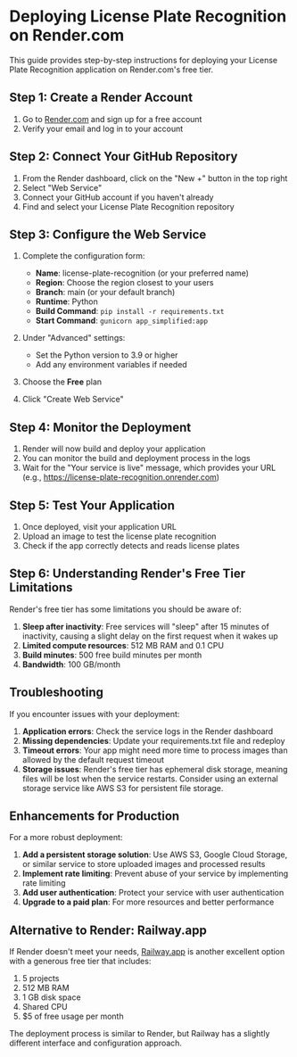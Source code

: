 # Deploying License Plate Recognition on Render.com

This guide provides step-by-step instructions for deploying your License Plate Recognition application on Render.com's free tier.

## Step 1: Create a Render Account

1. Go to [Render.com](https://render.com/) and sign up for a free account
2. Verify your email and log in to your account

## Step 2: Connect Your GitHub Repository

1. From the Render dashboard, click on the "New +" button in the top right
2. Select "Web Service"
3. Connect your GitHub account if you haven't already
4. Find and select your License Plate Recognition repository

## Step 3: Configure the Web Service

1. Complete the configuration form:
   - **Name**: license-plate-recognition (or your preferred name)
   - **Region**: Choose the region closest to your users
   - **Branch**: main (or your default branch)
   - **Runtime**: Python
   - **Build Command**: `pip install -r requirements.txt`
   - **Start Command**: `gunicorn app_simplified:app`

2. Under "Advanced" settings:
   - Set the Python version to 3.9 or higher
   - Add any environment variables if needed

3. Choose the **Free** plan

4. Click "Create Web Service"

## Step 4: Monitor the Deployment

1. Render will now build and deploy your application
2. You can monitor the build and deployment process in the logs
3. Wait for the "Your service is live" message, which provides your URL (e.g., https://license-plate-recognition.onrender.com)

## Step 5: Test Your Application

1. Once deployed, visit your application URL
2. Upload an image to test the license plate recognition
3. Check if the app correctly detects and reads license plates

## Step 6: Understanding Render's Free Tier Limitations

Render's free tier has some limitations you should be aware of:

1. **Sleep after inactivity**: Free services will "sleep" after 15 minutes of inactivity, causing a slight delay on the first request when it wakes up
2. **Limited compute resources**: 512 MB RAM and 0.1 CPU
3. **Build minutes**: 500 free build minutes per month
4. **Bandwidth**: 100 GB/month

## Troubleshooting

If you encounter issues with your deployment:

1. **Application errors**: Check the service logs in the Render dashboard
2. **Missing dependencies**: Update your requirements.txt file and redeploy
3. **Timeout errors**: Your app might need more time to process images than allowed by the default request timeout
4. **Storage issues**: Render's free tier has ephemeral disk storage, meaning files will be lost when the service restarts. Consider using an external storage service like AWS S3 for persistent file storage.

## Enhancements for Production

For a more robust deployment:

1. **Add a persistent storage solution**: Use AWS S3, Google Cloud Storage, or similar service to store uploaded images and processed results
2. **Implement rate limiting**: Prevent abuse of your service by implementing rate limiting
3. **Add user authentication**: Protect your service with user authentication
4. **Upgrade to a paid plan**: For more resources and better performance

## Alternative to Render: Railway.app

If Render doesn't meet your needs, [Railway.app](https://railway.app/) is another excellent option with a generous free tier that includes:

1. 5 projects
2. 512 MB RAM
3. 1 GB disk space
4. Shared CPU
5. $5 of free usage per month

The deployment process is similar to Render, but Railway has a slightly different interface and configuration approach. 